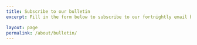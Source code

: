 ```yaml
---
title: Subscribe to our bulletin
excerpt: Fill in the form below to subscribe to our fortnightly email bulletin.

layout: page
permalink: /about/bulletin/
---
```


<div>
<script src="http://digital.scvo.org.uk/js/cmph.js?js=1"></script>
</div>
